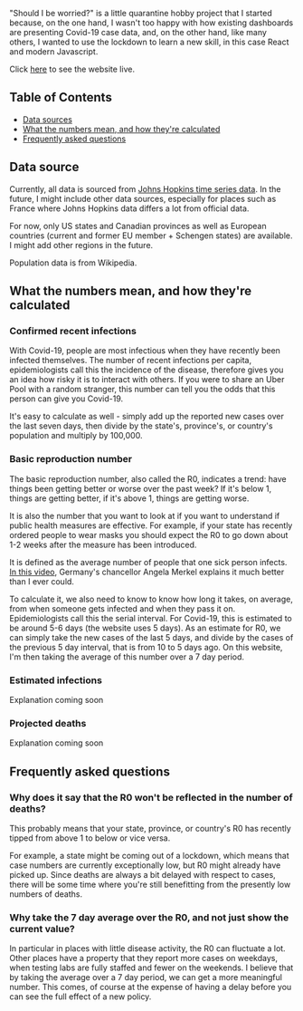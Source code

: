 "Should I be worried?" is a little quarantine hobby project that I started
because, on the one hand, I wasn't too happy with how existing dashboards are
presenting Covid-19 case data, and, on the other hand, like many others, I wanted
to use the lockdown to learn a new skill, in this case React and modern
Javascript.

Click [here](https://shouldibeworried.github.io/covid19/) to see the website
live. 

## Table of Contents

- [Data sources](#data-sources)
- [What the numbers mean, and how they're calculated](#what-the-numbers-mean-and-how-they-re-calculated)
- [Frequently asked questions](#frequently-asked-questions)


## Data source

Currently, all data is sourced from
[Johns Hopkins time series data](https://github.com/CSSEGISandData/COVID-19).
In the future, I might include other data sources, especially for places such
as France where Johns Hopkins data differs a lot from official data.

For now, only US states and Canadian provinces as well as European countries
(current and former EU member + Schengen states) are available. I might add
other regions in the future.

Population data is from Wikipedia.


## What the numbers mean, and how they're calculated

### Confirmed recent infections

With Covid-19, people are most infectious when they have recently been infected
themselves. The number of recent infections per capita, epidemiologists call
this the incidence of the disease, therefore gives you an idea how risky it is
to interact with others. If you were to share an Uber Pool with a random
stranger, this number can tell you the odds that this person can give you
Covid-19.

It's easy to calculate as well - simply add up the reported new cases over the
last seven days, then divide by the state's, province's, or country's
population and multiply by 100,000.


### Basic reproduction number

The basic reproduction number, also called the R0, indicates a trend: have
things been getting better or worse over the past week? If it's below 1, things
are getting better, if it's above 1, things are getting worse.

It is also the number that you want to look at if you want to understand if
public health measures are effective. For example, if your state has recently
ordered people to wear masks you should expect the R0 to go down about 1-2
weeks after the measure has been introduced.

It is defined as the average number of people that one sick person infects.
[In this video](https://www.youtube.com/watch?v=22SQVZ4CeXA), Germany's
chancellor Angela Merkel explains it much better than I ever could.

To calculate it, we also need to know to know how long it takes, on average,
from when someone gets infected and when they pass it on. Epidemiologists call
this the serial interval. For Covid-19, this is estimated to be around 5-6 days
(the website uses 5 days). As an estimate for R0, we can simply take the new
cases of the last 5 days, and divide by the cases of the previous 5 day
interval, that is from 10 to 5 days ago. On this website, I'm then taking the
average of this number over a 7 day period. 


### Estimated infections

Explanation coming soon


### Projected deaths

Explanation coming soon


## Frequently asked questions

### Why does it say that the R0 won't be reflected in the number of deaths?

This probably means that your state, province, or country's R0 has recently
tipped from above 1 to below or vice versa.

For example, a state might be coming out of a lockdown, which means that case
numbers are currently exceptionally low, but R0 might already have picked up.
Since deaths are always a bit delayed with respect to cases, there will be some
time where you're still benefitting from the presently low numbers of deaths.


### Why take the 7 day average over the R0, and not just show the current value?

In particular in places with little disease activity, the R0 can fluctuate a
lot. Other places have a property that they report more cases on weekdays, when
testing labs are fully staffed and fewer on the weekends. I believe that by
taking the average over a 7 day period, we can get a more meaningful number.
This comes, of course at the expense of having a delay before you can see the
full effect of a new policy. 
